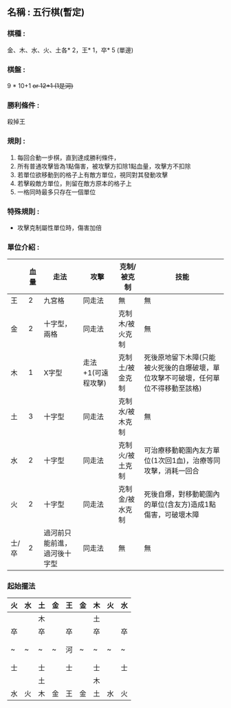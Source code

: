 ## 名稱 : 五行棋(暫定)

### 棋種 : 
金、木、水、火、土各* 2，王* 1，卒* 5	(單邊)

### 棋盤 : 
9 * 10+1 ~~or 12+1 (1是河)~~

### 勝利條件 : 
殺掉王

### 規則 : 
1. 每回合動一步棋，直到達成勝利條件，
2. 所有普通攻擊皆為1點傷害，被攻擊方扣除1點血量，攻擊方不扣除
3. 若單位欲移動到的格子上有敵方單位，視同對其發動攻擊
4. 若擊殺敵方單位，則留在敵方原本的格子上
5. 一格同時最多只存在一個單位

### 特殊規則 : 
* 攻擊克制屬性單位時，傷害加倍

### 單位介紹 : 


|       | 血量 | 走法                         | 攻擊               | 克制/被克制     | 技能                                                                               |
| ----- | ---- | ---------------------------- | ------------------ | --------------- | ---------------------------------------------------------------------------------- | 
| 王    | 2    | 九宮格                       | 同走法             | 無              | 無                                                                                 |     
| 金    | 2    | 十字型，兩格                 | 同走法             | 克制木/被火克制 | 無                                                                                 |     
| 木    | 1    | X字型                        | 走法+1(可遠程攻擊) | 克制土/被金克制 | 死後原地留下木障(只能被火死後的自爆破壞，單位攻擊不可破壞，任何單位不得移動至該格) |     
| 土    | 3    | 十字型                       | 同走法             | 克制水/被木克制 | 無                                                                                 |     
| 水    | 2    | 十字型                       | 同走法             | 克制火/被土克制 | 可治療移動範圍內友方單位(1次回1血)，治療等同攻擊，消耗一回合                       |     
| 火    | 2    | 十字型                       | 同走法             | 克制金/被水克制 | 死後自爆，對移動範圍內的單位(含友方)造成1點傷害，可破壞木障                        |     
| 士/卒 | 2    | 過河前只能前進，過河後十字型 | 同走法             | 無              | 無                                                                                 |     

### 起始擺法

|  火  |  水  |  土  |  金  |  王  |  金  |  木  |  火  |  水  |
| --- | --- | --- | --- | --- | --- | --- | --- | --- |
|  |  | 木 |  |  |  | 土 |  |  |
| 卒 |  | 卒 |  | 卒 |  | 卒 |  | 卒 |
|  |  |  |  |  |  |  |  |  |
|  |  |  |  |  |  |  |  |  |
| ~ | ~ | ~ | ~ | 河 | ~ | ~ | ~ | ~ |
|  |  |  |  |  |  |  |  |  |
|  |  |  |  |  |  |  |  |  |
| 士 |  | 士 |  | 士 |  | 士 |  | 士 |
|  |  | 土 |  |  |  | 木 |  |  |
|  水  |  火  |  木  |  金  |  王  |  金  |  土  |  水  |  火  |